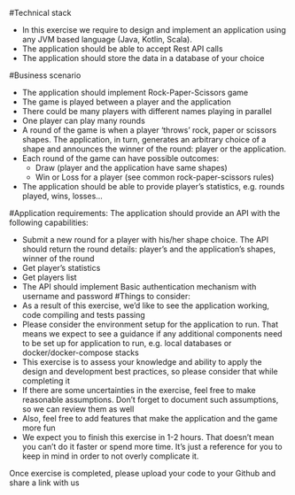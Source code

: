#Technical stack
- In this exercise we require to design and implement an application using any JVM based language (Java, Kotlin, Scala).
- The application should be able to accept Rest API calls
- The application should store the data in a database of your choice
 
#Business scenario
- The application should implement Rock-Paper-Scissors game
- The game is played between a player and the application
- There could be many players with different names playing in parallel
- One player can play many rounds
- A round of the game is when a player ‘throws’ rock, paper or scissors shapes. The application, in turn, generates an arbitrary choice of a shape and announces the winner of the round: player or the application.
- Each round of the game can have possible outcomes:
  - Draw (player and the application have same shapes)
  - Win or Loss for a player (see common rock-paper-scissors rules)
- The application should be able to provide player’s statistics, e.g. rounds played, wins, losses…

#Application requirements:
The application should provide an API with the following capabilities:
- Submit a new round for a player with his/her shape choice. The API should return the round details: player’s and the application’s shapes, winner of the round
- Get player’s statistics
- Get players list
- The API should implement Basic authentication mechanism with username and password
#Things to consider:
- As a result of this exercise, we’d like to see the application working, code compiling and tests passing
- Please consider the environment setup for the application to run. That means we expect to see a guidance if any additional components need to be set up for application to run, e.g. local databases or docker/docker-compose stacks
- This exercise is to assess your knowledge and ability to apply the design and development best practices, so please consider that while completing it
- If there are some uncertainties in the exercise, feel free to make reasonable assumptions. Don’t forget to document such assumptions, so we can review them as well
- Also, feel free to add features that make the application and the game more fun
- We expect you to finish this exercise in 1-2 hours. That doesn’t mean you can’t do it faster or spend more time. It’s just a reference for you to keep in mind in order to not overly complicate it.

Once exercise is completed, please upload your code to your Github and share a link with us
